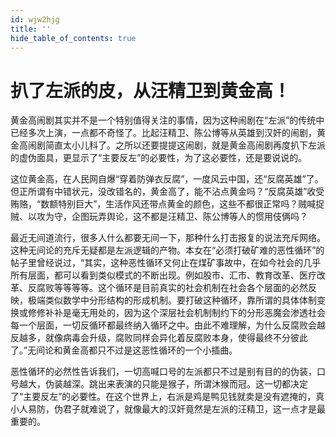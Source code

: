 ```yaml
---
id: wjw2hjg
title: ''
hide_table_of_contents: true
---
```


# 扒了左派的皮，从汪精卫到黄金高！

黄金高闹剧其实并不是一个特别值得关注的事情，因为这种闹剧在“左派”的传统中已经多次上演，一点都不奇怪了。比起汪精卫、陈公博等从英雄到汉奸的闹剧，黄金高闹剧简直太小儿科了。之所以还要提提这闹剧，就是黄金高闹剧再度扒下左派的虚伪面具，更显示了“主要反左”的必要性，为了这必要性，还是要说说的。

这位黄金高，在人民网自爆“穿着防弹衣反腐”，一度风云中国，还“反腐英雄”了。但正所谓有中错状元，没改错名的，黄金高了，能不沾点黄金吗？“反腐英雄”收受贿赂，“数额特别巨大”，生活作风还带点黄金的颜色，这些不都很正常吗？贼喊捉贼、以攻为守，企图玩弄舆论，这不都是汪精卫、陈公博等人的惯用伎俩吗？

最近无间道流行，很多人什么都要无间一下，那种什么打击报复的说法充斥网络。这种无间论的充斥无疑都是左派逻辑的产物。本女在“必须打破矿难的恶性循环”的帖子里曾经说过，“其实，这种恶性循环又何止在煤矿事故中，在如今社会的几乎所有层面，都可以看到类似模式的不断出现。例如股市、汇市、教育改革、医疗改革、反腐败等等等等。这个循环是目前真实的社会机制在社会各个层面的必然反映，极端类似数学中分形结构的形成机制。要打破这种循环，靠所谓的具体体制变换或修修补补是毫无用处的，因为这个深层社会机制制约下的分形恶魔会渗透社会每一个层面，一切反循环都最终纳入循环之中。由此不难理解，为什么反腐败会越反越多，就像病毒会升级，腐败同样会异化着反腐败本身，使得最终不分彼此了。”无间论和黄金高都只不过是这恶性循环的一个小插曲。

恶性循环的必然性告诉我们，一切高喊口号的左派都只不过是别有目的的伪装，口号越大，伪装越深。跳出来表演的只能是猴子，所谓沐猴而冠。这一切都决定了“主要反左”的必要性。在这个世界上，右派是鸡是鸭见钱就卖是没有遮掩的，真小人易防，伪君子就难说了，就像最大的汉奸竟然是左派的汪精卫，这一点才是最重要的。